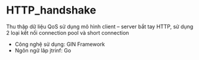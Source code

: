 # HTTP_handshake
Thu thập dữ liệu QoS sử dụng mô hình client – server bắt tay HTTP, sử dụng 2 loại kết nối connection pool và short connection
- Công nghệ sử dụng: GIN Framework
- Ngôn ngữ lâp jtrinf: Go
